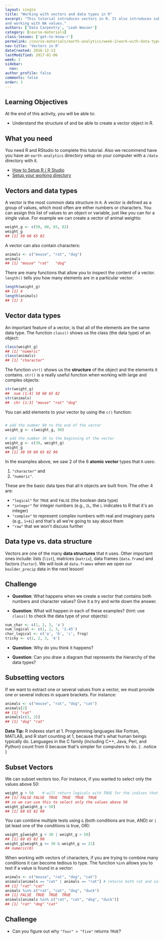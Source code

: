 ```yaml
---
layout: single
title: "Working with vectors and data types in R"
excerpt: "This tutorial introduces vectors in R. It also introduces subsetting,
and working with NA values."
authors: ['Data Carpentry', 'Leah Wasser']
category: [course-materials]
class-lesson: ['get-to-know-r']
permalink: /course-materials/earth-analytics/week-2/work-with-data-types-r/
nav-title: 'Vectors in R'
dateCreated: 2016-12-13
lastModified: 2017-01-06
week: 2
sidebar:
  nav:
author_profile: false
comments: false
order: 3
---
```



<div class='notice--success' markdown="1">

## <i class="fa fa-graduation-cap" aria-hidden="true"></i> Learning Objectives
At the end of this activity, you will be able to:

* Understand the structure of and be able to create a vector object in R.

## <i class="fa fa-check-square-o fa-2" aria-hidden="true"></i> What you need

You need R and RStudio to complete this tutorial. Also we recommend have you
have an `earth-analytics` directory setup on your computer with a `/data`
directory with it.

* [How to Setup R / R Studio](/course-materials/earth-analytics/week-1/setup-r-rstudio/)
* [Setup your working directory](/course-materials/earth-analytics/week-1/setup-working-directory/)


</div>


## Vectors and data types

A vector is the most common data structure in `R`. A vector is defined as a
group of values, which most often are either numbers or characters. You can
assign this list of values to an object or variable, just like you
can for a single value. For example we can create a vector of animal weights:


```r
weight_g <- c(50, 60, 65, 82)
weight_g
## [1] 50 60 65 82
```

A vector can also contain characters:


```r
animals <- c("mouse", "rat", "dog")
animals
## [1] "mouse" "rat"   "dog"
```

There are many functions that allow you to inspect the content of a
vector. `length()` tells you how many elements are in a particular vector:


```r
length(weight_g)
## [1] 4
length(animals)
## [1] 3
```

## Vector data types

An important feature of a vector, is that all of the elements are the same data
type. The function `class()` shows us the class (the data type) of an object:


```r
class(weight_g)
## [1] "numeric"
class(animals)
## [1] "character"
```

The function `str()` shows us the **structure** of the object and the elements it
contains. `str()` is a really useful function when working with large and complex
objects:


```r
str(weight_g)
##  num [1:4] 50 60 65 82
str(animals)
##  chr [1:3] "mouse" "rat" "dog"
```

You can add elements to your vector by using the `c()` function:


```r

# add the number 90 to the end of the vector
weight_g <- c(weight_g, 90)

# add the number 30 to the beginning of the vector
weight_g <- c(30, weight_g)
weight_g
## [1] 30 50 60 65 82 90
```

In the examples above, we saw 2 of the 6 **atomic vector** types that `R` uses:

1. `"character"` and
2. `"numeric"`.

These are the basic data tpes that all `R` objects are built
from. The other 4 are:

* `"logical"` for `TRUE` and `FALSE` (the boolean data type)
* `"integer"` for integer numbers (e.g., `2L`, the `L` indicates to R that it's an integer)
* `"complex"` to represent complex numbers with real and imaginary parts (e.g.,
  `1+4i`) and that's all we're going to say about them
* `"raw"` that we won't discuss further

## Data type vs. data structure
Vectors are one of the many **data structures** that `R` uses. Other important
ones include: lists (`list`), matrices (`matrix`), data frames (`data.frame`) and
factors (`factor`). We will look at `data.frames` when we open our `boulder_precip`
data in the next lesson!

<div class="notice--warning" markdown="1">

## <i class="fa fa-pencil-square-o" aria-hidden="true"></i> Challenge

* **Question**: What happens when we create a vector that contains both numbers
and character values? Give it a try and write down the answer.
<!-- * _Answer_: R implicitly converts them to all be the same type -->

* **Question**: What will happen in each of these examples? (hint: use `class()`
  to check the data type of your objects):

```r
num_char <- c(1, 2, 3, 'a')
num_logical <- c(1, 2, 3, '2.45')
char_logical <- c('a', 'b', 'c', frog)
tricky <- c(1, 2, 3, '4')
```
* **Question**: Why do you think it happens?
<!-- * _Answer_: Vectors can be of only one data type. R tries to convert (=coerce)
  the content of this vector to find a "common denominator". -->

* **Question**: Can you draw a diagram that represents the hierarchy of the data
  types?
<!-- * _Answer_: `logical -> numeric -> character <-- logical` -->

</div>






## Subsetting vectors

If we want to extract one or several values from a vector, we must provide one
or several indices in square brackets. For instance:


```r
animals <- c("mouse", "rat", "dog", "cat")
animals[2]
## [1] "rat"
animals[c(3, 2)]
## [1] "dog" "rat"
```

<i fa fa-star></i>**Data Tip:** R indexes start at 1. Programming languages like
Fortran, MATLAB, and R start
counting at 1, because that's what human beings typically do. Languages in the C
family (including C++, Java, Perl, and Python) count from 0 because that's
simpler for computers to do.
{: .notice }

## Subset Vectors

We can subset vectors too. For instance, if you wanted to select only the
values above 50:


```r
weight_g > 50    # will return logicals with TRUE for the indices that meet the condition
## [1] FALSE FALSE  TRUE  TRUE  TRUE  TRUE
## so we can use this to select only the values above 50
weight_g[weight_g > 50]
## [1] 60 65 82 90
```

You can combine multiple tests using `&` (both conditions are true, AND) or `|`
(at least one of the conditions is true, OR):


```r
weight_g[weight_g < 30 | weight_g > 50]
## [1] 60 65 82 90
weight_g[weight_g >= 30 & weight_g == 21]
## numeric(0)
```

When working with vectors of characters, if you are trying to combine many
conditions it can become tedious to type. The function `%in%` allows you to test
if a value is found in a vector:


```r
animals <- c("mouse", "rat", "dog", "cat")
animals[animals == "cat" | animals == "rat"] # returns both rat and cat
## [1] "rat" "cat"
animals %in% c("rat", "cat", "dog", "duck")
## [1] FALSE  TRUE  TRUE  TRUE
animals[animals %in% c("rat", "cat", "dog", "duck")]
## [1] "rat" "dog" "cat"
```

<div class="notice--warning" markdown="1">

## <i class="fa fa-pencil-square-o" aria-hidden="true"></i> Challenge

* Can you figure out why `"four" > "five"` returns `TRUE`?
</div>



<!--

```r
## Answers
## * When using ">" or "<" on strings, R compares their alphabetical order. Here
##   "four" comes after "five", and therefore is "greater than" it.
```
-->
